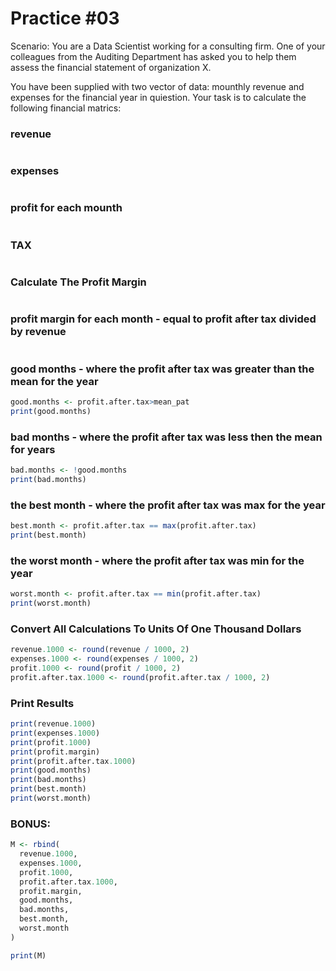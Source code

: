# Practice #03
Scenario: You are a Data Scientist working for a consulting firm.
One of your colleagues from the Auditing Department has asked you
to help them assess the financial statement of organization X.

You have been supplied with two vector of data: mounthly revenue and
expenses for the financial year in quiestion. Your task is to calculate
the following financial matrics:


### revenue
``` r

```

### expenses
``` r

```

### profit for each mounth
``` r

```

### TAX
``` r

```

### Calculate The Profit Margin
``` r

```

### profit margin for each month - equal to profit after tax divided by revenue
``` r

```


### good months - where the profit after tax was greater than the mean for the year
``` r
good.months <- profit.after.tax>mean_pat
print(good.months)
```


### bad months - where the profit after tax was less then the mean for years
``` r
bad.months <- !good.months
print(bad.months)
```

### the best month - where the profit after tax was max for the year
``` r
best.month <- profit.after.tax == max(profit.after.tax)
print(best.month)
```

### the worst month - where the profit after tax was min for the year
``` r
worst.month <- profit.after.tax == min(profit.after.tax)
print(worst.month)
```


### Convert All Calculations To Units Of One Thousand Dollars
``` r
revenue.1000 <- round(revenue / 1000, 2)
expenses.1000 <- round(expenses / 1000, 2)
profit.1000 <- round(profit / 1000, 2)
profit.after.tax.1000 <- round(profit.after.tax / 1000, 2)
```


### Print Results
``` r
print(revenue.1000)
print(expenses.1000)
print(profit.1000)
print(profit.margin)
print(profit.after.tax.1000)
print(good.months)
print(bad.months)
print(best.month)
print(worst.month)
```


### BONUS:
``` r
M <- rbind(
  revenue.1000,
  expenses.1000,
  profit.1000,
  profit.after.tax.1000,
  profit.margin,
  good.months,
  bad.months,
  best.month,
  worst.month
)

print(M)
```
